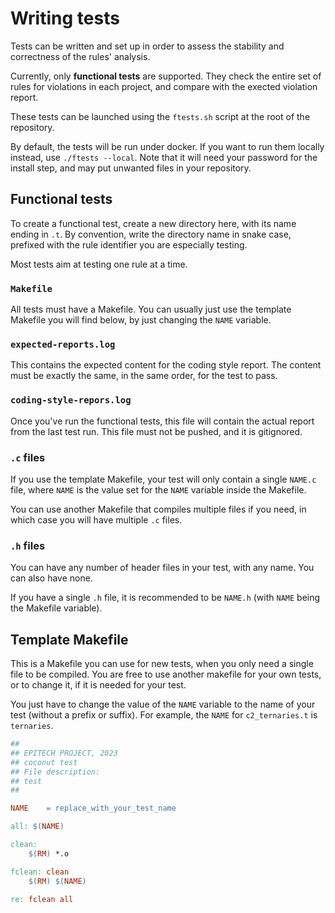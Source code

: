 # Writing tests

Tests can be written and set up in order to assess the stability and correctness of the rules' analysis.

Currently, only **functional tests** are supported. They check the entire set of rules for violations in each project, and compare with the exected violation report.

These tests can be launched using the `ftests.sh` script at the root of the repository.

By default, the tests will be run under docker. If you want to run them locally instead, use `./ftests --local`. Note that it will need your password for the install step, and may put unwanted files in your repository.

## Functional tests

To create a functional test, create a new directory here, with its name ending in `.t`. By convention, write the directory name in snake case, prefixed with the rule identifier you are especially testing.

Most tests aim at testing one rule at a time.

### `Makefile`

All tests must have a Makefile. You can usually just use the template Makefile you will find below, by just changing the `NAME` variable.

### `expected-reports.log`

This contains the expected content for the coding style report. The content must be exactly the same, in the same order, for the test to pass.

### `coding-style-repors.log`

Once you've run the functional tests, this file will contain the actual report from the last test run. This file must not be pushed, and it is gitignored.

### `.c` files

If you use the template Makefile, your test will only contain a single `NAME.c` file, where `NAME` is the value set for the `NAME` variable inside the Makefile.

You can use another Makefile that compiles multiple files if you need, in which case you will have multiple `.c` files.

### `.h` files

You can have any number of header files in your test, with any name. You can also have none.

If you have a single `.h` file, it is recommended to be `NAME.h` (with `NAME` being the Makefile variable).

## Template Makefile

This is a Makefile you can use for new tests, when you only need a single file to be compiled. You are free to use another makefile for your own tests, or to change it, if it is needed for your test.

You just have to change the value of the `NAME` variable to the name of your test (without a prefix or suffix). For example, the `NAME` for `c2_ternaries.t` is `ternaries`.

```makefile
##
## EPITECH PROJECT, 2023
## coconut test
## File description:
## test
##

NAME	= replace_with_your_test_name

all: $(NAME)

clean:
	$(RM) *.o

fclean: clean
	$(RM) $(NAME)

re: fclean all
```
